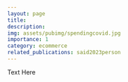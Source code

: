 ```yaml
---
layout: page
title: 
description:
img: assets/pubimg/spendingcovid.jpg
importance: 1
category: ecommerce
related_publications: said2023person
---
```

Text Here
